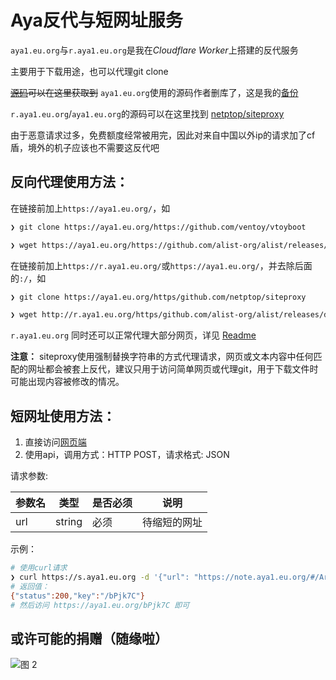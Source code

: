 # Aya反代与短网址服务

`aya1.eu.org`与`r.aya1.eu.org`是我在*Cloudflare Worker*上搭建的反代服务

主要用于下载用途，也可以代理git clone

~~[源码](https://gitlab.com/NickCao/experiments/-/blob/master/workers/r.js)可以在这里获取到~~ `aya1.eu.org`使用的源码作者删库了，这是我的[备份](https://fars.ee/YMpg/js)

`r.aya1.eu.org`/`aya1.eu.org`的源码可以在这里找到 [netptop/siteproxy](https://github.com/netptop/siteproxy)

由于恶意请求过多，免费额度经常被用完，因此对来自中国以外ip的请求加了cf盾，境外的机子应该也不需要这反代吧

## 反向代理使用方法：

在链接前加上`https://aya1.eu.org/`，如

```bash
❯ git clone https://aya1.eu.org/https://github.com/ventoy/vtoyboot

❯ wget https://aya1.eu.org/https://github.com/alist-org/alist/releases/download/v3.7.2/alist-linux-amd64.tar.gz
```

在链接前加上`https://r.aya1.eu.org/`或`https://aya1.eu.org/`，并去除后面的`:/`，如

```bash
❯ git clone https://aya1.eu.org/https/github.com/netptop/siteproxy

❯ wget http://r.aya1.eu.org/https/github.com/alist-org/alist/releases/download/v3.7.2/alist-linux-amd64.tar.gz
```

`r.aya1.eu.org` 同时还可以正常代理大部分网页，详见 [Readme](https://github.com/netptop/siteproxy/blob/master/README.md)

**注意：** siteproxy使用强制替换字符串的方式代理请求，网页或文本内容中任何匹配的网址都会被套上反代，建议只用于访问简单网页或代理git，用于下载文件时可能出现内容被修改的情况。

## 短网址使用方法：
1. 直接访问[网页端](https://s.aya1.eu.org/)
2. 使用api，调用方式：HTTP POST，请求格式: JSON

请求参数:

| 参数名 | 类型   | 是否必须 | 说明         |
| ------ | ------ | -------- | ------------ |
| url    | string | 必须     | 待缩短的网址 |

示例：

```bash
# 使用curl请求
❯ curl https://s.aya1.eu.org -d '{"url": "https://note.aya1.eu.org/#/Arch_For_Aya"}'
# 返回值：
{"status":200,"key":"/bPjk7C"}
# 然后访问 https://aya1.eu.org/bPjk7C 即可
```

## 或许可能的捐赠（随缘啦）
![图 2](/pic/qc.jpg)
